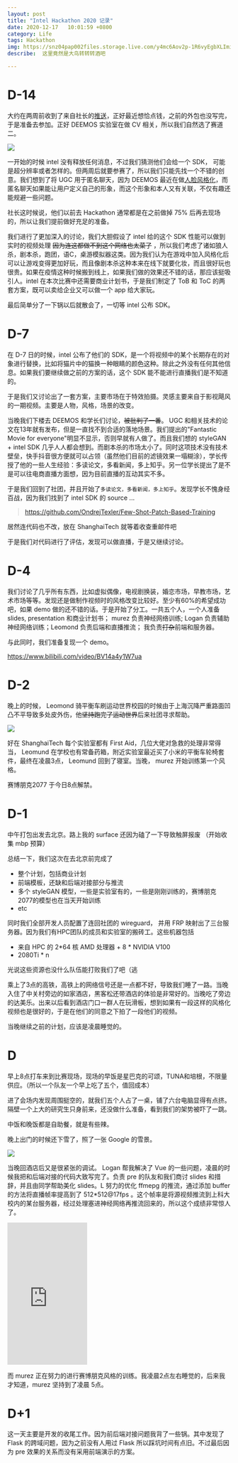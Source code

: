 ```yaml
---
layout: post
title: "Intel Hackathon 2020 记录"
date: 2020-12-17   10:01:59 +0800
category: Life
tags: Hackathon 
img: https://snz04pap002files.storage.live.com/y4mc6Aov2p-1R6vyEgbXLImii73JwqlZo0kxTQPHnN4xWmXuFHnjNlJ2sdAXRTJU8f7T4FA2HkN1KJm-vJRB_pjBmyyB-OJnIv8s1YchRRxUpqZIANBoZtN6QrIUF_ZgmjnDJ0EA3xnp4UeSdivAQpFceuHEBKyxRFsxdFaZD-w6iuxD4Eh9R3X-1g8ACuGndN2?width=1024&height=768&cropmode=none
describe:  这里竟然是大鸟转转转酒吧

---
```


# D-14

大约在两周前收到了来自社长的[推送](https://growthx.mysxl.cn/blog/2020-intel-open-innovation-hackathon)，正好最近想恰点钱，之前的外包也没写完，于是准备去参加。正好 DEEMOS 实验室在做 CV 相关，所以我们自然选了赛道二。

![](https://snz04pap002files.storage.live.com/y4mtcABB9kMXECRJ_GAdeJZK_1CVJSkz3GHQ_swor95mB9ylzSIfpd-dkzCOJgzzAVxobUKY3DbPfDcSE3DvV-ThXLPCUvKolzJdBwD-h3ePzC4Yikt_5ESrpIdQmzqDtyGc--p2dRoP5wfzdArdeXg2RMtiICu3k2FzouF3IhRQWBQ5icNXpUD1X6VliEOb6cz?width=1080&height=708&cropmode=none)

一开始的时候 intel 没有释放任何消息，不过我们猜测他们会给一个 SDK， 可能是超分辨率或者怎样的。但两周后就要参赛了，所以我们只能先找一个不错的创意。我们想到了将 UGC 用于匿名聊天，因为 DEEMOS 最近在做[人脸风格化](https://anome.geekpie.club)，而匿名聊天如果能让用户定义自己的形象，而这个形象和本人又有关联，不仅有趣还能规避一些问题。

社长这时候说，他们以前去 Hackathon 通常都是在之前做掉 75% 后再去现场的，所以让我们提前做好充足的准备。

我们进行了更加深入的讨论，我们大胆假设了 intel 给的这个 SDK 性能可以做到实时的视频处理 <del>因为连这都做不到这个网络也太菜了</del> ，所以我们考虑了诸如狼人杀，剧本杀，跑团，语C，桌游模拟器这类。因为我们认为在游戏中加入风格化后可以让游戏变得更加好玩，而且像剧本杀这种本来在线下就要化妆，而且很好玩也很贵。如果在疫情这种时候搬到线上，如果我们做的效果还不错的话，那应该挺吸引人。intel 在本次比赛中还需要商业计划书，于是我们制定了 ToB 和 ToC 的两套方案，既可以卖给企业又可以做一个 app 给大家玩。

最后简单分了一下锅以后就散会了，一切等 intel 公布 SDK。

# D-7

在 D-7 日的时候，intel 公布了他们的 SDK，是一个将视频中的某个长期存在的对象进行替换，比如将猫片中的猫换一种眼睛的颜色这种。除此之外没有任何其他信息。如果我们要继续做之前的方案的话，这个 SDK 能不能进行直播我们是不知道的。

于是我们又讨论出了一套方案，主要市场在于特效拍摄。灵感主要来自于影视飓风的一期视频。主要是人物，风格，场景的改变。

当晚我们下楼去 DEEMOS 和学长们讨论，<del>被批判了一番</del>。 UGC 和相关技术的论文在13年就有发布，但是一直找不到合适的落地场景。我们提出的"Fantastic Movie for everyone"明显不显示，否则早就有人做了。而且我们想的 styleGAN + intel SDK 几乎人人都会想到。而剧本杀的市场太小了。同时这项技术没有技术壁垒，快手抖音很方便就可以占领（虽然他们目前的滤镜效果一塌糊涂），学长传授了他的一些人生经验：多读论文，多看新闻，多上知乎。另一位学长提出了是不是可以往电商直播方面想，因为目前直播的互动其实不多。

于是我们回到了社团，并且开始了`多读论文，多看新闻，多上知乎`。发现学长不愧身经百战，因为我们找到了 intel SDK 的 source ...

> https://github.com/OndrejTexler/Few-Shot-Patch-Based-Training

居然连代码也不改，放在 ShanghaiTech 就等着收查重邮件吧

于是我们对代码进行了评估，发现可以做直播，于是又继续讨论。

# D-4

我们讨论了几乎所有东西，比如虚拟偶像，电视剧换装，婚恋市场，早教市场，艺术市场等等。发现还是做制作视频时的风格改变比较好。至少有60%的希望成功吧，如果 demo 做的还不错的话。于是开始了分工。一共五个人，一个人准备slides, presentation 和商业计划书； murez 负责神经网络训练; Logan 负责辅助神经网络训练；Leomond 负责后端和直播推流； 我负责<del>打杂</del>前端和服务器。

与此同时，我们准备复现一个 demo。

https://www.bilibili.com/video/BV14a4y1W7ua



# D-2

晚上的时候， Leomond 骑平衡车刷运动世界校园的时候由于上海沉降严重路面凹凸不平导致多处皮外伤，他<del>坚持跑完了运动世界</del>后来社团寻求帮助。

![](https://snz04pap002files.storage.live.com/y4mBVc33ZQPRxLrMEmLWt_9ONBMbz2979OdMKNDNmd57prp_uSGCTY4k8DV5HrtiWYAEgBr3pqGCTAIHVbS6fYl6Qz4KFtVM45wiH6HW5LAtlnqJTaVsxq0DXGebe1Kj01GCb2Y1fve0wNMYFZ6eGk05DSwrbvRDofOJVvra__9_jObxF4oNgIu-ezwLe_rwwcb?width=768&height=1024&cropmode=none)

好在 ShanghaiTech 每个实验室都有 First Aid，几位大佬对急救的处理非常得当， Leomund 在学校也有常备药箱，附近实验室最近买了小米的平衡车轮椅套件，最终在凌晨3点， Leomund 回到了寝室。当晚， murez 开始训练第一个风格。

赛博朋克2077 于今日8点解禁。



# D-1

中午打包出发去北京。路上我的 surface 还因为磕了一下导致触屏报废 （开始收集 mbp 预算）

总结一下，我们这次在去北京前完成了

- 整个计划，包括商业计划
- 前端模板，还缺和后端对接部分与推流
- 多个 styleGAN 模型，一些是实验室有的，一些是刚刚训练的，赛博朋克2077的模型也在当天开始训练
- etc

同时我们全部开发人员配置了连回社团的 wireguard， 并用 FRP 映射出了三台服务器。因为我们有HPC团队的成员和实验室的搬砖工。这些机器包括

- 来自 HPC 的 2*64 核 AMD 处理器 + 8 * NVIDIA V100
- 2080Ti * n

光说这些资源也没什么队伍能打败我们了吧（逃

乘上了3点的高铁，高铁上的网络信号还是一点都不好，导致我们睡了一路。当晚入住了中关村旁边的如家酒店，黑客松还带酒店的体验是非常好的。当晚吃了旁边的达美乐。出来以后看到酒店门口一群人在玩滑板，想到如果有一段这样的风格化视频也是很好的，于是在他们的同意之下拍了一段他们的视频。

当晚继续之前的计划，应该是凌晨睡觉的。

# D

早上8点打车来到比赛现场，现场的早饭是星巴克的可颂，TUNA和培根，不限量供应。（所以一个队友一个早上吃了五个，值回成本）

进了会场内发现周围挺空的，就我们五个人占了一桌，铺了六台电脑显得有点挤。隔壁一个上大的研究生只身前来，还没做什么准备，看到我们的架势被吓了一跳。

中饭和晚饭都是自助餐，就是有些辣。

晚上出门的时候还下雪了，照了一张 Google 的雪景。

![](https://snz04pap002files.storage.live.com/y4mqxf5lMBeXrBXOmwqfGFmh8eiFvJe5-OSYyUlW8O-PnIhQh2tdWYRsko1lPj0S5Cxd67FUtHknEh73NtWyuNV00H4I3eQTQlll6RybBauGA7Qn5ySU6kfgdV3b2srX07rIP9wv1PaqVR4OfnwFg66ffEi0eLr9-my9IfhtGGDVsLY5yh73rSlv3_63LIjP6tI?width=1024&height=803&cropmode=none)

当晚回酒店后又是很紧张的调试。 Logan 帮我解决了 Vue 的一些问题，凌晨的时候我把和后端对接的代码大致写完了。负责 pre 的队友和我们商讨 slides 和措辞，并且由同学帮助美化 slides。L 努力的优化 ffmepg 的推流，通过添加 buffer 的方法将直播帧率提高到了 512*512@17fps 。这个帧率是将源视频推流到上科大校内的某台服务器，经过处理塞进神经网络再推流回来的，所以这个成绩非常惊人了。 

<div>
<iframe src="https://onedrive.live.com/embed?cid=82ADEC2E6379EBED&resid=82ADEC2E6379EBED%2167308&authkey=ABKJSWX_2yGpXN0" width="180" height="320" frameborder="0" scrolling="no" ></iframe>
</div>


而 murez 正在努力的进行赛博朋克风格的训练。我凌晨2点左右睡觉的，后来我才知道，murez 坚持到了凌晨 5点。



# D+1

这一天主要是开发的收尾工作。因为前后端对接问题我背了一些锅。其中发现了 Flask 的跨域问题，因为之前没有人用过 Flask 所以踩坑时间有点旧。不过最后因为 pre 效果的关系而没有采用前端演示的方案。

